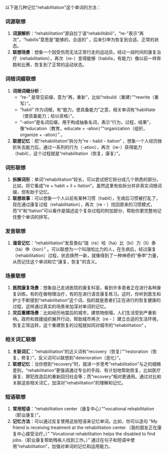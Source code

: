以下是几种记忆“rehabilitation”这个单词的方法：

### 词源联想
1. **词源解析**：“rehabilitation”源自拉丁语“rehabilitātiō”，“re-”表示“再次”，“habilis”意思是“能够的，合适的” ，后来引申为恢复到合适、正常的状态。
2. **联想场景**：想象一个因受伤而无法正常行走的运动员，经过一段时间的康复治疗（rehabilitation），再次（re-）变得能够（habilis，有能力）像以前一样奔跑和比赛，恢复到了正常的运动状态。

### 词根词缀联想
1. **词根词缀分析**：
   - “re-” 是常见前缀，意为“再，重新”，比如“rebuild（重建）”“rewrite（重写）”。
   - “habil” 作为词根，有“能力，使具备能力”之意，相关单词有“habilitate（使具备能力；给以资格）”。
   - “-ation”是名词后缀，用于构成抽象名词，表示“行为，过程，结果”，像“education（教育，educate + -ation）”“organization（组织，organize + -ation）” 。
2. **联想记忆**：把“rehabilitation”拆分为“re - habil - itation” ，想象一个人经历挫折失去能力后，通过一系列的行为（-ation），再次（re-）获得能力（habil），这个过程就是“rehabilitation（恢复，康复）”。

### 词形联想
1. **拆解词形**：单词“rehabilitation”较长，可以尝试把它拆分成几个熟悉的部分。比如，将它看成“re + habit + il + itation”。虽然这里有些拆分并非真实词根词缀，但有助于记忆。
2. **联想故事**：可以想象一个人以前有某种习惯（habit），生病后习惯被打乱了，现在通过康复过程（rehabilitation），再次（re - ）找回原来的习惯模式，而“il”和“itation”可以看作是描述这个复杂过程的附加部分，帮助你更完整地记住整个单词的拼写。

### 发音联想
1. **谐音记忆**：“rehabilitation”发音类似“瑞（re）哈（ha）比（bi）力（li）泰（ta）申（tion）” 。可以联想为一个叫瑞哈比力的人，在生病后，经过康复（rehabilitation）过程，状态焕然一新，就像得到了一种神奇的“泰申”力量，从而记住这个单词和它“康复，恢复”的含义。

### 场景联想
1. **医院康复场景**：想象自己走进医院的康复科室，看到许多患者正在进行各种康复训练。有的在做物理治疗，有的在进行语言康复练习。这时，你听到医生和护士不断提到“rehabilitation”这个词，指的就是患者们正在进行的恢复健康的过程，这样通过真实的场景来加深对单词的记忆。
2. **灾后重建场景**：比如经历地震后的城市，建筑物倒塌，人们生活受到严重影响。政府和救援组织展开行动，帮助城市再次（re - ）建立合适的生活环境，恢复正常运转，这个重建恢复的过程就如同对城市的“rehabilitation” 。

### 相关词汇联想
1. **关联词汇**：“rehabilitation”的近义词有“recovery（恢复）”“restoration（恢复，修复）”，反义词可以联想到“deterioration（恶化）”。
2. **联想记忆**：当你想到“recovery”时，就进一步思考“rehabilitation”与之的细微差别，“rehabilitation”更强调通过专业的手段、有计划地帮助恢复，比如医疗康复、罪犯改造后的重新回归社会等；而“recovery”相对更通用。通过对比和关联这些相关词汇，加深对“rehabilitation”的理解和记忆。

### 短语联想
1. **常用短语**：“rehabilitation center（康复中心）”“vocational rehabilitation（职业康复）”。
2. **记忆方法**：可以通过反复使用这些短语来记忆单词。比如，你可以造句 “My friend is receiving treatment at the rehabilitation center.（我的朋友正在康复中心接受治疗。）” “Vocational rehabilitation helps the disabled to find jobs.（职业康复帮助残疾人找到工作。）” 通过在句子和短语中使用“rehabilitation”，加强对单词的记忆和运用能力。 